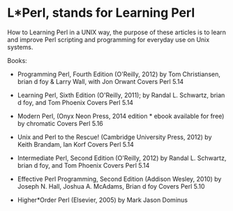 # L*Perl, stands for Learning Perl

How to Learning Perl in a UNIX way, the purpose of these articles is to
learn and improve Perl scripting and programming for everyday use on Unix 
systems.

Books:
* Programming Perl, Fourth Edition (O'Reilly, 2012)
  by Tom Christiansen, brian d foy & Larry Wall, with Jon Orwant
  Covers Perl 5.14
  
* Learning Perl, Sixth Edition (O'Reilly, 2011);
  by Randal L. Schwartz, brian d foy, and Tom Phoenix
  Covers Perl 5.14

* Modern Perl, (Onyx Neon Press, 2014 edition * ebook available for free)
  by chromatic 
  Covers Perl 5.16

* Unix and Perl to the Rescue! (Cambridge University Press, 2012)
  by Keith Brandam, Ian Korf
  Covers Perl 5.14

* Intermediate Perl, Second Edition (O'Reilly, 2012)
  by Randal L. Schwartz, brian d foy, and Tom Phoenix
  Covers Perl 5.14

* Effective Perl Programming, Second Edition (Addison Wesley, 2010)
  by Joseph N. Hall, Joshua A. McAdams, Brian d foy
  Covers Perl 5.10

* Higher*Order Perl (Elsevier, 2005)
  by Mark Jason Dominus
